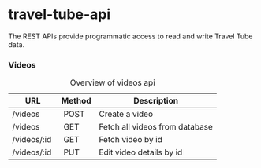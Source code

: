 # travel-tube-api
The REST APIs provide programmatic access to read and write Travel Tube data. 
<h3> Videos </h3>

<table class="demo">
	<caption>Overview of videos api </caption>
	<thead>
	<tr>
		<th>URL<br></th>
		<th>Method<br></th>
		<th>Description<br></th>
	</tr>
	</thead>
	<tbody>
	<tr>
		<td>/videos</td>
		<td>&nbsp;POST</td>
		<td>Create a video<br></td>
	</tr>
	<tr>
		<td>/videos <br></td>
		<td>&nbsp;GET</td>
		<td>Fetch all videos from database<br></td>
	</tr>
	<tr>
		<td>/videos/:id&nbsp; <br></td>
		<td>&nbsp;GET<br></td>
		<td>Fetch video by id <br></td>
	</tr>
	<tr>
		<td>/videos/:id <br></td>
		<td>&nbsp;PUT</td>
		<td>Edit video details by id <br></td>
	</tr>
	</tbody>
</table>
